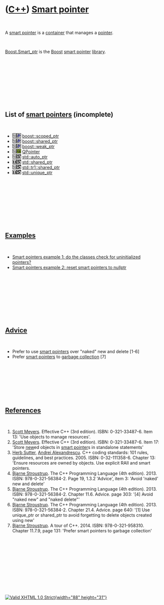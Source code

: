 



 

 

 

 

 

([C++](Cpp.htm)) [Smart pointer](CppSmartPointer.htm)
=====================================================

 

A [smart pointer](CppSmartPointer.htm) is a
[container](CppContainer.htm) that manages a [pointer](CppPointer.htm).

 

[Boost.Smart\_ptr](CppSmart_ptr.htm) is the [Boost](CppBoost.htm) [smart
pointer](CppSmartPointer.htm) [library](CppLibrary.htm).

 

 

 

 

 

List of [smart pointers](CppSmartPointer.htm) (incomplete)
----------------------------------------------------------

 

-   ![C++98](PicCpp98.png)![Boost](PicBoost.png)
    [boost::scoped\_ptr](CppScoped_ptr.htm)
-   ![C++98](PicCpp98.png)![Boost](PicBoost.png)
    [boost::shared\_ptr](CppShared_ptr.htm)
-   ![C++98](PicCpp98.png)![Boost](PicBoost.png)
    [boost::weak\_ptr](CppWeak_ptr.htm)
-   ![C++98](PicCpp98.png)![Qt](PicQt.png) [QPointer](CppQPointer.htm)
-   ![C++98](PicCpp98.png)![STL](PicStl.png)
    [std::auto\_ptr](CppAuto_ptr.htm)
-   ![C++11](PicCpp11.png)![STL](PicStl.png)
    [std::shared\_ptr](CppShared_ptr.htm)
-   ![C++98](PicCpp98.png)![STL](PicStl.png)
    [std::tr1::shared\_ptr](CppShared_ptr.htm)
-   ![C++11](PicCpp11.png)![STL](PicStl.png)
    [std::unique\_ptr](CppUnique_ptr.htm)

 

 

 

 

 

[Examples](CppExample.htm)
--------------------------

 

-   [Smart pointers example 1: do the classes check for uninitialized
    pointers?](CppSmartPointerExample1.htm)
-   [Smart pointers example 2: reset smart pointers to
    nullptr](CppSmartPointerExample2.htm)

 

 

 

 

 

[Advice](CppAdvice.htm)
-----------------------

 

-   Prefer to use [smart pointers](CppSmartPointer.htm) over "naked" new
    and delete \[1-6\]
-   Prefer [smart pointers](CppSmartPointer.htm) to [garbage
    collection](CppGarbageCollection.htm) \[7\]

 

 

 

 

[References](CppReferences.htm)
-------------------------------

 

1.  [Scott Meyers](CppScottMeyers.htm). Effective C++ (3rd edition).
    ISBN: 0-321-33487-6. Item 13: 'Use objects to manage resources'.
2.  [Scott Meyers](CppScottMeyers.htm). Effective C++ (3rd edition).
    ISBN: 0-321-33487-6. Item 17: 'Store [new](CppNew.htm)ed objects in
    [smart pointer](CppSmartPointer.htm)s in standalone statements'
3.  [Herb Sutter](CppHerbSutter.htm), [Andrei
    Alexandrescu](CppAndreiAlexandrescu.htm). C++ coding standards: 101
    rules, guidelines, and best practices. 2005. ISBN: 0-32-111358-6.
    Chapter 13: 'Ensure resources are owned by objects. Use explicit
    RAII and smart pointers.
4.  [Bjarne Stroustrup](CppBjarneStroustrup.htm). The C++ Programming
    Language (4th edition). 2013. ISBN: 978-0-321-56384-2. Page 19,
    1.3.2 'Advice', item 3: 'Avoid 'naked' new and delete'
5.  [Bjarne Stroustrup](CppBjarneStroustrup.htm). The C++ Programming
    Language (4th edition). 2013. ISBN: 978-0-321-56384-2. Chapter 11.6.
    Advice. page 303: '\[4\] Avoid "naked new" and "naked delete"'
6.  [Bjarne Stroustrup](CppBjarneStroustrup.htm). The C++ Programming
    Language (4th edition). 2013. ISBN: 978-0-321-56384-2. Chapter 21.4.
    Advice. page 640: '\[1\] Use unique\_ptr or shared\_ptr to avoid
    forgetting to delete objects created using new'
7.  [Bjarne Stroustrup](CppBjarneStroustrup.htm). A tour of C++. 2014.
    ISBN: 978-0-321-958310. Chapter 11.7.9, page 131: 'Prefer smart
    pointers to garbage collection'

 

 

 

 

 





 

[![Valid XHTML 1.0 Strict](valid-xhtml10.png){width="88"
height="31"}](http://validator.w3.org/check?uri=referer)
